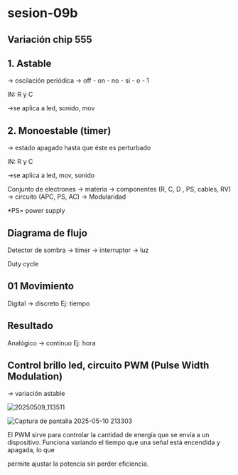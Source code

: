 # sesion-09b

## Variación chip 555

## 1. Astable

 -> oscilación periódica -> off - on - no - si - o - 1

IN: R y C

->se aplica a led, sonido, mov

## 2. Monoestable (timer)

-> estado apagado hasta que éste es perturbado

IN: R y C

->se aplica a led, mov, sonido

Conjunto de electrones -> materia -> componentes (R, C, D , PS, cables, RV) -> circuito (APC, PS, AC) -> Modularidad

*PS= power supply

## Diagrama de flujo

Detector de sombra -> timer -> interruptor -> luz

Duty cycle

## 01 Movimiento

Digital -> discreto
Ej: tiempo

## Resultado

Analógico -> continuo
Ej: hora

## Control brillo led, circuito PWM (Pulse Width Modulation)

-> variación astable

![20250509_113511](https://github.com/user-attachments/assets/e8833b18-9291-43ae-a037-d50940b3da4d)

![Captura de pantalla 2025-05-10 213303](https://github.com/user-attachments/assets/c7d6902d-f7b9-4c02-a8f4-e3c624eaf141)

El PWM sirve para controlar la cantidad de energía que se envía a un dispositivo. Funciona variando el tiempo que una señal está encendida y apagada, lo que

permite ajustar la potencia sin perder eficiencia.

